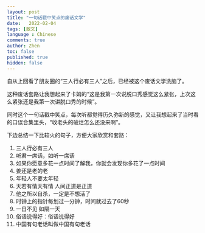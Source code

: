```yaml
---
layout: post
title: "一句话戳中笑点的废话文学"
date:   2022-02-04
tags: [散文]
language : Chinese
comments: true
author: Zhen
toc: false
published: true
hidden: false
---
```

自从上回看了朋友圈的“三人行必有三人”之后，已经被这个废话文学洗脑了。

这种废话套路让我想起来了卡姆的“这是我第一次说脱口秀感觉这么紧张，上次这么紧张还是我第一次讲脱口秀的时候”。

同时这个一句话戳中笑点，每次听都觉得历久弥新的感觉，又让我想起来了当时看的口误合集里头，“收老头的破烂怎么还没来啊”。

下边总结一下比较火的句子，方便大家欣赏和套路：

 1. 三人行必有三人
 2. 听君一席话，如听一席话
 3. 如果你愿意多花一点时间了解我，你就会发现你多花了一点时间
 4. 姜还是老的老
 5. 年轻人不要太年轻
 6. 天若有情天有情 人间正道是正道
 7. 他之所以自杀，一定是不想活了
 8. 时钟上的指针每划过一分钟，时间就过去了60秒
 9. 一日不见 如隔一天
 10. 俗话说得好：俗话说得好
 11. 中国有句老话叫做中国有句老话


<!--stackedit_data:
eyJoaXN0b3J5IjpbMjA2MTg4MzYwMSwxNTUwODEzMjEyLC01Nj
AzNTAxMiw5MDA2MTc4NzBdfQ==
-->